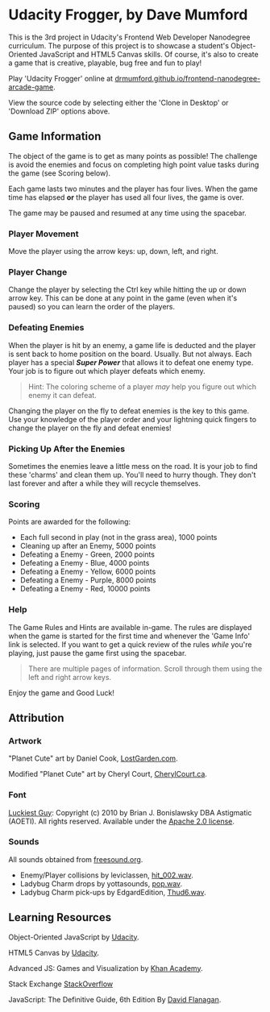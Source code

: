 # Udacity Frogger, by Dave Mumford

This is the 3rd project in Udacity's Frontend Web Developer Nanodegree curriculum. The purpose of this
project is to showcase a student's Object-Oriented JavaScript and HTML5 Canvas skills. Of course, it's
also to create a game that is creative, playable, bug free and fun to play!

Play 'Udacity Frogger' online at [drmumford.github.io/frontend-nanodegree-arcade-game](http://drmumford.github.io/frontend-nanodegree-arcade-game/).

View the source code by selecting either the 'Clone in Desktop' or 'Download ZIP' options above.

## Game Information
The object of the game is to get as many points as possible! The challenge is avoid the enemies and focus
on completing high point value tasks during the game (see Scoring below).

Each game lasts two minutes and the player has four lives. When the game time has elapsed **or** the player
has used all four lives, the game is over.

The game may be paused and resumed at any time using the spacebar.

### Player Movement
Move the player using the arrow keys: up, down, left, and right.

### Player Change
Change the player by selecting the Ctrl key while hitting the up or down arrow key. This can be done
at any point in the game (even when it's paused) so you can learn the order of the players.

### Defeating Enemies
When the player is hit by an enemy, a game life is deducted and the player is sent back to home
position on the board. Usually. But not always. Each player has a special **_Super Power_** that
allows it to defeat one enemy type. Your job is to figure out which player defeats which enemy.

> Hint: The coloring scheme of a player *may* help you figure out which enemy it can defeat.

Changing the player on the fly to defeat enemies is the key to this game. Use your knowledge of the
player order and your lightning quick fingers to change the player on the fly and defeat enemies!

### Picking Up After the Enemies
Sometimes the enemies leave a little mess on the road. It is your job to find these 'charms'
and clean them up. You'll need to hurry though. They don't last forever and after a while they
will recycle themselves.

### Scoring
Points are awarded for the following:
* Each full second in play (not in the grass area), 1000 points
* Cleaning up after an Enemy, 5000 points
* Defeating a Enemy - Green, 2000 points
* Defeating a Enemy - Blue, 4000 points
* Defeating a Enemy - Yellow, 6000 points
* Defeating a Enemy - Purple, 8000 points
* Defeating a Enemy - Red, 10000 points

### Help
The Game Rules and Hints are available in-game. The rules are displayed when the game is started
for the first time and whenever the 'Game Info' link is selected. If you want to get a quick review
of the rules *while* you're playing, just pause the game first using the spacebar.

> There are multiple pages of information. Scroll through them using the left and right arrow keys.

Enjoy the game and Good Luck!

## Attribution
### Artwork
"Planet Cute" art by Daniel Cook, [LostGarden.com](http://www.lostgarden.com/search?q=Attribution). 

Modified "Planet Cute" art by Cheryl Court, [CherylCourt.ca](http://www.cherylcourt.ca/frogger/attribution.html). 

### Font
[Luckiest Guy](https://www.google.com/fonts/specimen/Luckiest+Guy): Copyright (c) 2010 by Brian J. Bonislawsky DBA Astigmatic (AOETI). All rights reserved.
Available under the [Apache 2.0 license](http://www.apache.org/licenses/LICENSE-2.0.html).

### Sounds
All sounds obtained from [freesound.org](http://freesound.org).
* Enemy/Player collisions by leviclassen, [hit_002.wav](http://www.freesound.org/people/leviclaassen/sounds/107789/).
* Ladybug Charm drops by yottasounds, [pop.wav](http://www.freesound.org/people/yottasounds/sounds/176727/).
* Ladybug Charm pick-ups by EdgardEdition, [Thud6.wav](https://freesound.org/people/EdgardEdition/sounds/114043/).

## Learning Resources
Object-Oriented JavaScript by [Udacity](https://www.udacity.com/course/object-oriented-javascript--ud015).

HTML5 Canvas by [Udacity](https://www.udacity.com/course/html5-canvas--ud292).

Advanced JS: Games and Visualization by [Khan Academy](https://www.khanacademy.org/computing/computer-programming/programming-games-visualizations).

Stack Exchange [StackOverflow](http://stackoverflow.com/tags/javascript/info)

JavaScript: The Definitive Guide, 6th Edition By [David Flanagan](http://shop.oreilly.com/product/9780596805531.do).
